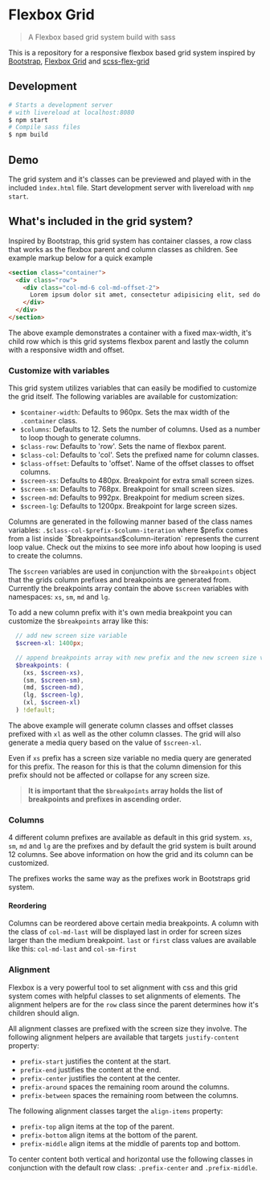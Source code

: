 # Flexbox Grid
> A Flexbox based grid system build with sass

This is a repository for a responsive flexbox based grid system inspired by [Bootstrap](http://getbootstrap.com/), [Flexbox Grid](http://flexboxgrid.com/) and [scss-flex-grid](https://github.com/matthewsimo/scss-flex-grid)

## Development
```bash
# Starts a development server
# with livereload at localhost:8080
$ npm start
# Compile sass files
$ npm build
```

## Demo
The grid system and it's classes can be previewed and played with in the included `ìndex.html` file. Start development server with livereload with `nmp start`.

## What's included in the grid system?
Inspired by Bootstrap, this grid system has container classes, a row class that works as the flexbox parent and column classes as children. See example markup below for a quick example
```html
<section class="container">
  <div class="row">
    <div class="col-md-6 col-md-offset-2">
      Lorem ipsum dolor sit amet, consectetur adipisicing elit, sed do eiusmod tempor incididunt ut labore et dolore magna aliqua.
    </div>
  </div>
</section>
```
The above example demonstrates a container with a fixed max-width, it's child row which is this grid systems flexbox parent and lastly the column with a responsive width and offset.

### Customize with variables
This grid system utilizes variables that can easily be modified to customize the grid itself. The following variables are available for customization:
* `$container-width`: Defaults to 960px. Sets the max width of the `.container` class.
* `$columns`: Defaults to 12. Sets the number of columns. Used as a number to loop though to generate columns.
* `$class-row`: Defaults to 'row'. Sets the name of flexbox parent.
* `$class-col`: Defaults to 'col'. Sets the prefixed name for column classes.
* `$class-offset`: Defaults to 'offset'. Name of the offset classes to offset columns.
* `$screen-xs`: Defaults to 480px. Breakpoint for extra small screen sizes.
* `$screen-sm`: Defaults to 768px. Breakpoint for  small screen sizes.
* `$screen-md`: Defaults to 992px. Breakpoint for medium screen sizes.
* `$screen-lg`: Defaults to 1200px. Breakpoint for large screen sizes.

Columns are generated in the following manner based of the class names variables: `.$class-col-$prefix-$column-iteration` where $prefix comes from a list inside `$breakpoints` and `$column-iteration` represents the current loop value. Check out the mixins to see more info about how looping is used to create the columns.

The `$screen` variables are used in conjunction with the `$breakpoints` object that the grids column prefixes and breakpoints are generated from. Currently the breakpoints array contain the above `$screen` variables with namespaces: `xs`, `sm`, `md` and `lg`.

To add a new column prefix with it's own media breakpoint you can customize the `$breakpoints` array like this:
```scss
  // add new screen size variable
  $screen-xl: 1400px;

  // append breakpoints array with new prefix and the new screen size variable
  $breakpoints: (
    (xs, $screen-xs),
    (sm, $screen-sm),
    (md, $screen-md),
    (lg, $screen-lg),
    (xl, $screen-xl)
  ) !default;
```
The above example will generate column classes and offset classes prefixed with `xl` as well as the other column classes. The grid will also generate a media query based on the value of `$screen-xl`.

Even if `xs` prefix has a screen size variable no media query are generated for this prefix. The reason for this is that the column dimension for this prefix should not be affected or collapse for any screen size.

> **It is important that the `$breakpoints` array holds the list of breakpoints and prefixes in ascending order.**

### Columns
4 different column prefixes are available as default in this grid system. `xs`, `sm`, `md` and `lg` are the prefixes and by default the grid system is built around 12 columns. See above information on how the grid and its column can be customized.

The prefixes works the same way as the prefixes work in Bootstraps grid system.

#### Reordering
Columns can be reordered above certain media breakpoints. A column with the class of `col-md-last` will be displayed last in order for screen sizes larger than the medium breakpoint. `last` or `first` class values are available like this: `col-md-last` and `col-sm-first`

### Alignment
Flexbox is a very powerful tool to set alignment with css and this grid system comes with helpful classes to set alignments of elements. The alignment helpers are for the `row` class since the parent determines how it's children should align.

All alignment classes are prefixed with the screen size they involve. The following alignment helpers are available that targets `justify-content` property:
* `prefix-start` justifies the content at the start.
* `prefix-end` justifies the content at the end.
* `prefix-center` justifies the content at the center.
* `prefix-around` spaces the remaining room around the columns.
* `prefix-between` spaces the remaining room between the columns.

The following alignment classes target the `align-items` property:
* `prefix-top` align items at the top of the parent.
* `prefix-bottom` align items at the bottom of the parent.
* `prefix-middle` align items at the middle of parents top and bottom.

To center content both vertical and horizontal use the following classes in conjunction with the default row class:  `.prefix-center` and  `.prefix-middle`.
